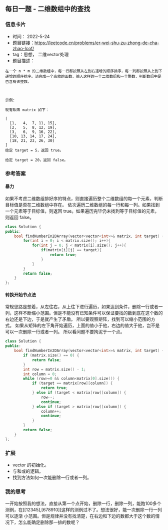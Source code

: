 ## 每日一题 - 二维数组中的查找
### 信息卡片 

- 时间： 2022-5-24
- 题目链接：https://leetcode.cn/problems/er-wei-shu-zu-zhong-de-cha-zhao-lcof/
- tag：思想， 二维vector处理
- 题目描述：

```
在一个 n * m 的二维数组中，每一行都按照从左到右递增的顺序排序，每一列都按照从上到下递增的顺序排序。请完成一个高效的函数，输入这样的一个二维数组和一个整数，判断数组中是否含有该整数。

 

示例:

现有矩阵 matrix 如下：

[
  [1,   4,  7, 11, 15],
  [2,   5,  8, 12, 19],
  [3,   6,  9, 16, 22],
  [10, 13, 14, 17, 24],
  [18, 21, 23, 26, 30]
]
给定 target = 5，返回 true。

给定 target = 20，返回 false。

```


### 参考答案
#### 暴力
如果不考虑二维数组排好序的特点，则直接遍历整个二维数组的每一个元素，判断目标值是否在二维数组中存在。
依次遍历二维数组的每一行和每一列。如果找到一个元素等于目标值，则返回 true。如果遍历完毕仍未找到等于目标值的元素，则返回 false。

```C++
class Solution {
public:
    bool findNumberIn2DArray(vector<vector<int>>& matrix, int target) {
        for(int i = 0; i < matrix.size(); i++){
            for(int j = 0; j < matrix[i].size(); j++){
                if(matrix[i][j] == target){
                    return true;
                }
            }
        }
        return false;
    }
};
```

#### 转换开始节点法
常规思路是想着，从左往右，从上往下进行遍历，如果达到条件，删除一行或者一列，这样不断缩小范围。但是不能没有已知条件可以保证要找的数到底在这个数的右边还是下边，于是就产生了矛盾。
所以要观察矩阵，找到可以缩小范围的方式。
如果从矩阵的左下角开始遍历，上面的值小于他，右边的值大于他，岂不是可以一次删除一行或者一列。
所以看问题不要拘泥于一个点。

```C++
class Solution {
public:
    bool findNumberIn2DArray(vector<vector<int>>& matrix, int target) {
        if (matrix.size() == 0) {
            return false;
        }
        int row = matrix.size() - 1;
        int column = 0;
        while (row>=0 && column<matrix[0].size()) {
            if (target == matrix[row][column]) {
                return true;
            } else if (target < matrix[row][column]) {
                row--;
                continue;
            } else if (target > matrix[row][column]) {
                column++;
                continue;
            }
        }
        return false;
    }
};
```

### 扩展
  - vector 的初始化。
  - 与和或的逻辑。
  - 找到方法如何一次能删除一行或者一列。
### 我的思考
  一开始按照我的想法，直接从第一个点开始，删除一行，删除一列，能跑100多个测例，在[[12345],[678910]]这样的测例过不了。想法很好，能一次删除一行一列可以逐渐
  小范围。但是规律并没有找清楚，在右边和下边的数都大于这个数的情况下，怎么能确定删除那一排的数呢？

